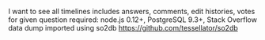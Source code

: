 I want to see all timelines includes answers, comments, edit histories, votes for given question
required: node.js 0.12+, PostgreSQL 9.3+, Stack Overflow data dump imported using so2db
https://github.com/tessellator/so2db
